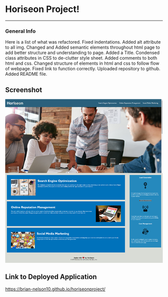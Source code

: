 # Horiseon Project!

***

### General Info
Here is a list of what was refactored.
Fixed indentations. Added alt attribute to all img. Changed and Added semantic elements throughout html page to add better structure and understanding to page. Added a Title. Condensed class attributes in CSS to de-clutter style sheet. Added comments to both html and css. Changed structure of elements in html and css to follow flow of webpage. Fixed link to function correctly. Uploaded repository to github. Added README file.

## Screenshot

![alt text](images/screencapture-file-C-Users-bn3l1-projects-horiseon-project-Develop-index-html-2022-06-15-14_31_34.png "horiseon screenshot")


## Link to Deployed Application

https://brian-nelson10.github.io/horiseonproject/





